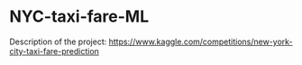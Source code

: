 # NYC-taxi-fare-ML

Description of the project: https://www.kaggle.com/competitions/new-york-city-taxi-fare-prediction
